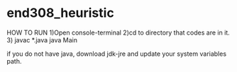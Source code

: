 # end308_heuristic
HOW TO RUN
1)Open console-terminal
2)cd to directory that codes are in it.
3)
javac *.java
java Main


if you do not have java, download jdk-jre and update your system variables path.
